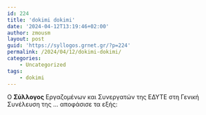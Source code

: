 ```yaml
---
id: 224
title: 'dokimi dokimi'
date: '2024-04-12T13:19:46+02:00'
author: zmousm
layout: post
guid: 'https://syllogos.grnet.gr/?p=224'
permalink: /2024/04/12/dokimi-dokimi/
categories:
    - Uncategorized
tags:
    - dokimi
---
```


Ο **Σύλλογος** Εργαζομένων και Συνεργατών της ΕΔΥΤΕ στη Γενική Συνέλευση της ... αποφάσισε τα εξής:
